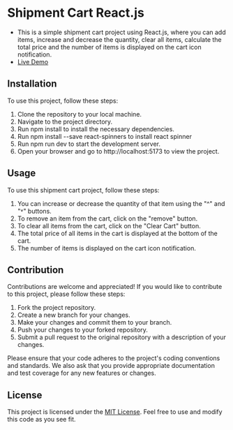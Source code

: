 # Shipment Cart React.js

- This is a simple shipment cart project using React.js, where you can add items, increase and decrease the quantity, clear all items, calculate the total price and the number of items is displayed on the cart icon notification.
- <a href="https://shoppingcart-react-marwan.netlify.app/">Live Demo</a>

## Installation

To use this project, follow these steps:
1. Clone the repository to your local machine.
2. Navigate to the project directory.
3. Run npm install to install the necessary dependencies.
4. Run npm install --save react-spinners to install react spinner
5. Run npm run dev to start the development server.
6. Open your browser and go to http://localhost:5173 to view the project.

## Usage

To use this shipment cart project, follow these steps:
1. You can increase or decrease the quantity of that item using the "^" and "˅" buttons.
2. To remove an item from the cart, click on the "remove" button.
3. To clear all items from the cart, click on the "Clear Cart" button.
4. The total price of all items in the cart is displayed at the bottom of the cart.
5. The number of items is displayed on the cart icon notification.

## Contribution

Contributions are welcome and appreciated! If you would like to contribute to this project, please follow these steps:
1. Fork the project repository.
2. Create a new branch for your changes.
3. Make your changes and commit them to your branch.
4. Push your changes to your forked repository.
5. Submit a pull request to the original repository with a description of your changes.

Please ensure that your code adheres to the project's coding conventions and standards. We also ask that you provide appropriate documentation and test coverage for any new features or changes.

## License
This project is licensed under the <a href="https://opensource.org/license/mit/">MIT License</a>. Feel free to use and modify this code as you see fit.

